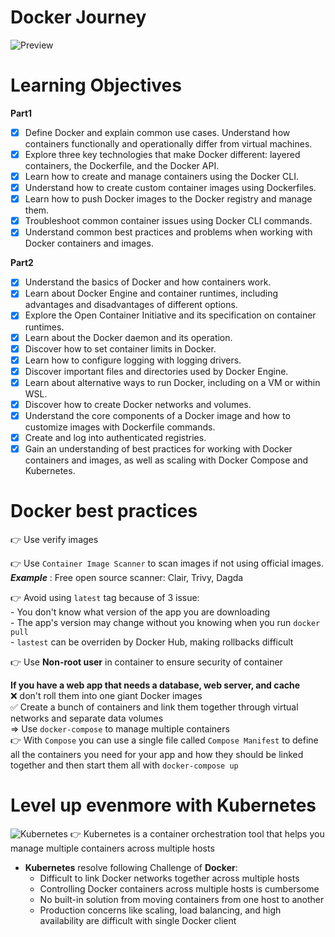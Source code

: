 # Docker Journey
![Preview](https://brandslogos.com/wp-content/uploads/images/large/docker-logo.png)
# Learning Objectives
**Part1**
- [x] Define Docker and explain common use cases.
Understand how containers functionally and operationally differ from virtual machines.
- [x] Explore three key technologies that make Docker different: layered containers, the Dockerfile, and the Docker API.
- [x] Learn how to create and manage containers using the Docker CLI.
- [x] Understand how to create custom container images using Dockerfiles.
- [x] Learn how to push Docker images to the Docker registry and manage them.
- [x] Troubleshoot common container issues using Docker CLI commands.
- [x] Understand common best practices and problems when working with Docker containers and images. <br>

**Part2**
- [x] Understand the basics of Docker and how containers work.
- [x] Learn about Docker Engine and container runtimes, including advantages and disadvantages of different options.
- [x] Explore the Open Container Initiative and its specification on container runtimes.
- [x] Learn about the Docker daemon and its operation.
- [x] Discover how to set container limits in Docker.
- [x] Learn how to configure logging with logging drivers.
- [x] Discover important files and directories used by Docker Engine.
- [x] Learn about alternative ways to run Docker, including on a VM or within WSL.
- [x] Discover how to create Docker networks and volumes.
- [x] Understand the core components of a Docker image and how to customize images with Dockerfile commands.
- [x] Create and log into authenticated registries.
- [x] Gain an understanding of best practices for working with Docker containers and images, as well as scaling with Docker Compose and Kubernetes.

# Docker best practices
:point_right: Use verify images

:point_right: Use `Container Image Scanner` to scan images if not using official images. <br>
              ***Example*** : Free open source scanner: Clair, Trivy, Dagda

:point_right: Avoid using `latest` tag because of 3 issue: <br>
    - You don't know what version of the app you are downloading<br>
    - The app's version may change without you knowing when you run `docker pull`<br>
    - `lastest` can be overriden by Docker Hub, making rollbacks difficult<br>

:point_right: Use **Non-root user** in container to ensure security of container

**If you have a web app that needs a database, web server, and cache** <br>
                :x: don't roll them into one giant Docker images <br>
                :white_check_mark: Create a bunch of containers and link them together through virtual networks and separate data volumes<br>
            => Use `docker-compose` to manage multiple containers <br>
            :point_right: With `Compose` you can use a single file called `Compose Manifest` to define all the containers you need for your app and how they should be linked together and then start them all with `docker-compose up`
# Level up evenmore with Kubernetes
![Kubernetes](https://upload.wikimedia.org/wikipedia/labs/thumb/b/ba/Kubernetes-icon-color.svg/2110px-Kubernetes-icon-color.svg.png)
:point_right: Kubernetes is a container orchestration tool that helps you manage multiple containers across multiple hosts

- **Kubernetes** resolve following Challenge of **Docker**:
    - Difficult to link Docker networks together across multiple hosts
    - Controlling Docker containers across multiple hosts is cumbersome
    - No built-in solution from moving containers from one host to another
    - Production concerns like scaling, load balancing, and high availability are difficult with single Docker client

